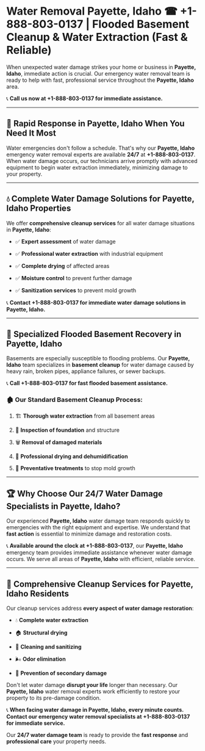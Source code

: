 # Water Removal Payette, Idaho ☎ +1-888-803-0137 | Flooded Basement Cleanup & Water Extraction (Fast & Reliable)

When unexpected water damage strikes your home or business in **Payette, Idaho**, immediate action is crucial. Our emergency water removal team is ready to help with fast, professional service throughout the **Payette, Idaho** area. 

📞 **Call us now at +1-888-803-0137 for immediate assistance.**

---

## 🚀 Rapid Response in Payette, Idaho When You Need It Most

Water emergencies don't follow a schedule. That's why our **Payette, Idaho** emergency water removal experts are available **24/7** at **+1-888-803-0137**. When water damage occurs, our technicians arrive promptly with advanced equipment to begin water extraction immediately, minimizing damage to your property.

---

## 💧 Complete Water Damage Solutions for Payette, Idaho Properties

We offer **comprehensive cleanup services** for all water damage situations in **Payette, Idaho**:

- ✅ **Expert assessment** of water damage  
- ✅ **Professional water extraction** with industrial equipment  
- ✅ **Complete drying** of affected areas  
- ✅ **Moisture control** to prevent further damage  
- ✅ **Sanitization services** to prevent mold growth  

📞 **Contact +1-888-803-0137 for immediate water damage solutions in Payette, Idaho.**

---

## 🌊 Specialized Flooded Basement Recovery in Payette, Idaho

Basements are especially susceptible to flooding problems. Our **Payette, Idaho** team specializes in **basement cleanup** for water damage caused by heavy rain, broken pipes, appliance failures, or sewer backups. 

📞 **Call +1-888-803-0137 for fast flooded basement assistance.**

### 🏚️ Our Standard Basement Cleanup Process:
1. 🏗️ **Thorough water extraction** from all basement areas  
2. 🔎 **Inspection of foundation** and structure  
3. 🗑️ **Removal of damaged materials**  
4. 💨 **Professional drying and dehumidification**  
5. 🚫 **Preventative treatments** to stop mold growth  

---

## 🏆 Why Choose Our 24/7 Water Damage Specialists in Payette, Idaho?

Our experienced **Payette, Idaho** water damage team responds quickly to emergencies with the right equipment and expertise. We understand that **fast action** is essential to minimize damage and restoration costs.

📞 **Available around the clock at +1-888-803-0137**, our **Payette, Idaho** emergency team provides immediate assistance whenever water damage occurs. We serve all areas of **Payette, Idaho** with efficient, reliable service.

---

## 🧹 Comprehensive Cleanup Services for Payette, Idaho Residents

Our cleanup services address **every aspect of water damage restoration**:

- 💧 **Complete water extraction**  
- 🏠 **Structural drying**  
- 🧼 **Cleaning and sanitizing**  
- 🌬️ **Odor elimination**  
- 🚫 **Prevention of secondary damage**  

Don't let water damage **disrupt your life** longer than necessary. Our **Payette, Idaho** water removal experts work efficiently to restore your property to its pre-damage condition.

📞 **When facing water damage in Payette, Idaho, every minute counts. Contact our emergency water removal specialists at +1-888-803-0137 for immediate service.**

Our **24/7 water damage team** is ready to provide the **fast response** and **professional care** your property needs.
